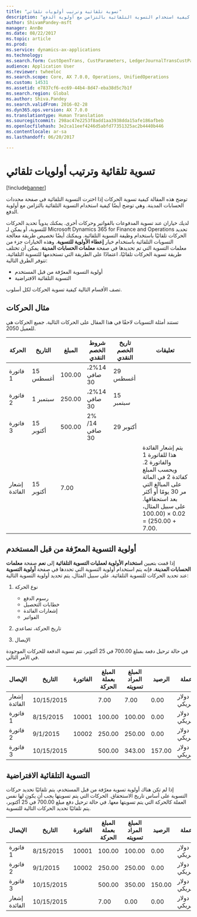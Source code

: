 ```yaml
---
title: "تسوية تلقائية وترتيب أولويات تلقائي"
description: "توضح هذه المقالة كيفية تسوية الحركات إذا اخترت التسوية التلقائية في صفحة محددات الحسابات المدينة‬. وهي توضح أيضًا كيفية استخدام التسوية التلقائية بالتزامن مع أولوية الدفع."
author: ShivamPandey-msft
manager: AnnBe
ms.date: 08/22/2017
ms.topic: article
ms.prod: 
ms.service: dynamics-ax-applications
ms.technology: 
ms.search.form: CustOpenTrans, CustParameters, LedgerJournalTransCustPaym
audience: Application User
ms.reviewer: twheeloc
ms.search.scope: Core, AX 7.0.0, Operations, UnifiedOperations
ms.custom: 14531
ms.assetid: e7837cf6-ec69-44b4-8d47-eba38d5c7b1f
ms.search.region: Global
ms.author: Shiva.Pandey
ms.search.validFrom: 2016-02-28
ms.dyn365.ops.version: AX 7.0.0
ms.translationtype: Human Translation
ms.sourcegitcommit: 298ac47e2253f8add1aa3938dda15afe186afbeb
ms.openlocfilehash: 3e2ca11eef4246d5abfd77351325ac2b4440b446
ms.contentlocale: ar-sa
ms.lasthandoff: 06/20/2017

---
```


# <a name="automatic-settlement-and-prioritization"></a>تسوية تلقائية وترتيب أولويات تلقائي

[!include[banner](../includes/banner.md)]


توضح هذه المقالة كيفية تسوية الحركات إذا اخترت التسوية التلقائية في صفحة محددات الحسابات المدينة‬. وهي توضح أيضًا كيفية استخدام التسوية التلقائية بالتزامن مع أولوية الدفع.

لديك خياران عند تسوية المدفوعات بالفواتير وحركات أخرى. يمكنك يدوياً تحديد الحركات للتسوية، أو يمكن لـ Microsoft Dynamics 365 for Finance and Operations تحديد الحركات تلقائيًا باستخدام وظيفة التسوية التلقائية. ويمكنك أيضًا تخصيص طريقة معالجة التسويات التلقائية باستخدام خيار **إعطاء الأولوية للتسوية**. وهذه الخيارات جزء من معلمات التسوية التي تم تحديدها في صفحة **معلمات الحسابات المدينة**. يمكن أن تختلف طريقة تسوية الحركات تلقائيًا، اعتمادًا على الطريقة التي تستخدمها للتسوية التلقائية. تتوفر الطرق التالية:

-   أولوية التسوية المعرّفة من قبل المستخدم
-   التسوية التلقائية الافتراضية

تصف الأقسام التالية كيفية تسوية الحركات لكل أسلوب.

## <a name="example-transactions"></a>مثال الحركات
تستند أمثلة التسويات لاحقًا في هذا المقال على الحركات التالية. جميع الحركات هي للعميل 2050.

| الحركة   | التاريخ        | المبلغ | شروط الخصم النقدي | تاريخ الخصم النقدي | تعليقات                                                                                                                                                                                      |
|---------------|-------------|--------|---------------------|--------------------|-----------------------------------------------------------------------------------------------------------------------------------------------------------------------------------------------|
| فاتورة 1     | 15 أغسطس   | 100.00 | ‏‫2%14، صافي 30        | 29 أغسطس          |                                                                                                                                                                                               |
| فاتورة 2     | 1 سبتمبر | 250.00 | ‏‫2%14، صافي 30        | 15 سبتمبر       |                                                                                                                                                                                               |
| فاتورة 3     | 15 أكتوبر  | 500.00 | ‏‫2% 14/صافي 30        | 29 أكتوبر         |                                                                                                                                                                                               |
| إشعار الفائدة | 15 أكتوبر  | 7.00   |                     |                    | ‏‫يتم إشعار الفائدة هذا للفاتورة 1 والفاتورة 2. ويحسب المبلغ كفائدة 2 في المائة على المبالغ التي مر 30 يومًا أو أكثر بعد استحقاقها.‬ على سبيل المثال، 0.02 × (100.00 + 250.00) = 7.00. |

## <a name="userdefined-settlement-priority"></a>أولوية التسوية المعرّفة من قبل المستخدم
إذا قمت بتعيين **استخدام الأولوية لعمليات التسوية التلقائية** إلى **نعم** صفحة **معلمات الحسابات المدينة**، فإنه يتم استخدام أولوية التسوية التي تحددها في صفحة **أولوية التسوية** عند تحديد الحركات للتسوية التلقائية. على سبيل المثال، يتم تحديد أولوية التسوية التالية:

1.  نوع الحركة
    -   رسوم الدفع
    -   خطابات التحصيل
    -   إشعارات الفائدة
    -   الفواتير

2.  تاريخ الحركة، تصاعدي
3.  الإيصال

في حالة ترحيل دفعة بمبلغ 700.00 في 25 أكتوبر، تتم تسوية الدفعة للحركات الموجودة في الأمر التالي.

| الإيصال       | التاريخ       | الفاتورة | المبلغ بعملة الحركة | المبلغ المراد تسويته | الرصيد | عملة |
|---------------|------------|---------|--------------------------------|------------------|---------|----------|
| إشعار الفائدة | 10/15/2015 |         | 7.00                           | 7.00             | 0.00    | دولار أمريكي      |
| فاتورة 1     | 8/15/2015  | 10001   | 100.00                         | 100.00           | 0.00    | دولار أمريكي      |
| فاتورة 2     | 9/1/2015   | 10002   | 250.00                         | 250.00           | 0.00    | دولار أمريكي      |
| فاتورة 3     | 10/15/2015 |         | 500.00                         | 343.00           | 157.00  | دولار أمريكي      |

## <a name="default-automatic-settlement"></a>التسوية التلقائية الافتراضية
إذا لم تكن هناك أولوية تسوية معرّفة من قبل المستخدم، يتم تلقائيًا تحديد حركات التسوية على أساس تاريخ الاستحقاق. الحركات التي يتم تسويتها يجب أن يكون لها نفس العملة كالحركة التي يتم تسويتها معها. في حالة ترحيل دفع مبلغ 700.00 في 25 أكتوبر، يتم تلقائيًا تحديد الحركات التالية للتسوية.

| الإيصال       | التاريخ       | الفاتورة | المبلغ بعملة الحركة | المبلغ المراد تسويته | الرصيد | عملة |
|---------------|------------|---------|--------------------------------|------------------|---------|----------|
| فاتورة 1     | 8/15/2015  | 10001   | 100.00                         | 100.00           | 0.00    | دولار أمريكي      |
| فاتورة 2     | 9/1/2015   | 10002   | 250.00                         | 250.00           | 0.00    | دولار أمريكي      |
| فاتورة 3     | 10/15/2015 |         | 500.00                         | 350.00           | 150.00  | دولار أمريكي      |
| إشعار الفائدة | 10/15/2015 |         | 7.00                           | 0.00             | 0.00    | دولار أمريكي      |






